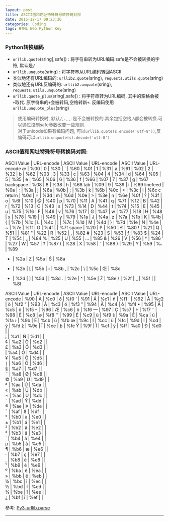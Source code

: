 ```yaml
---
layout: post
title: ASCII值和网址特殊符号转换码对照
date: 2015-12-17 09:23:36
categories: Coding
tags: HTML Web Python Key
---
```


### Python转换编码

- `urllib.quote`(sring[,safe]) : 将字符串转为URL编码.safe是不会被转换的字符, 默认是`/`
- `urllib.unquote`(sring) : 将字符串从URL编码转回ASCII
- 类似地还有URL编码的: `urllib2.quote`(sring), `requests.utils.quote`(sring)
- 类似地还有URL反编码的: `urllib2.unquote`(sring), `requests.utils.unquote`(sring)
- `urllib.quote_plus`(sring[,safe]) : 将字符串转为URL编码, 其中的空格会被`+`取代. 原字符串的`+`会被转码,空格转新`+`. 反编码使用`urllib.unquote_plus`(sring)

> 使用编码转换时, 默认`/`,`.`,`_`,`-`是不会被转换的.其余包括空格,`&`都会被转换.可以通过控制safe参数改变一些规则.  
> 对于unicode如果有编码问题, 可以`urllib.quote(s.encode('utf-8'))`,反编码可以`urllib.unquote(s).decode('utf-8')`


### ASCII值和网址特殊符号转换码对照:

ASCII Value	|	URL-encode	|	ASCII Value	|	URL-encode	|	ASCII Value	|	URL-encode
æ	|	%00	|	0	|	%30	|	`	|	%60
 	|	%01	|	1	|	%31	|	a	|	%61
 	|	%02	|	2	|	%32	|	b	|	%62
 	|	%03	|	3	|	%33	|	c	|	%63
 	|	%04	|	4	|	%34	|	d	|	%64
 	|	%05	|	5	|	%35	|	e	|	%65
 	|	%06	|	6	|	%36	|	f	|	%66
 	|	%07	|	7	|	%37	|	g	|	%67
backspace	|	%08	|	8	|	%38	|	h	|	%68
tab	|	%09	|	9	|	%39	|	i	|	%69
linefeed	|	%0a	|	:	|	%3a	|	j	|	%6a
 	|	%0b	|	;	|	%3b	|	k	|	%6b
 	|	%0c	|	<	|	%3c	|	l	|	%6c
c return	|	%0d	|	=	|	%3d	|	m	|	%6d
 	|	%0e	|	>	|	%3e	|	n	|	%6e
 	|	%0f	|	?	|	%3f	|	o	|	%6f
 	|	%10	|	@	|	%40	|	p	|	%70
 	|	%11	|	A	|	%41	|	q	|	%71
 	|	%12	|	B	|	%42	|	r	|	%72
 	|	%13	|	C	|	%43	|	s	|	%73
 	|	%14	|	D	|	%44	|	t	|	%74
 	|	%15	|	E	|	%45	|	u	|	%75
 	|	%16	|	F	|	%46	|	v	|	%76
 	|	%17	|	G	|	%47	|	w	|	%77
 	|	%18	|	H	|	%48	|	x	|	%78
 	|	%19	|	I	|	%49	|	y	|	%79
 	|	%1a	|	J	|	%4a	|	z	|	%7a
 	|	%1b	|	K	|	%4b	|	{	|	%7b
 	|	%1c	|	L	|	%4c	|	\|	|	%7c
 	|	%1d	|	M	|	%4d	|	}	|	%7d
 	|	%1e	|	N	|	%4e	|	~	|	%7e
 	|	%1f	|	O	|	%4f	|	 	|	%7f
space	|	%20	|	P	|	%50	|	€	|	%80
!	|	%21	|	Q	|	%51	|	 	|	%81
"	|	%22	|	R	|	%52	|	‚	|	%82
\#	|	%23	|	S	|	%53	|	ƒ	|	%83
$	|	%24	|	T	|	%54	|	„	|	%84
%	|	%25	|	U	|	%55	|	…	|	%85
&	|	%26	|	V	|	%56	|	†	|	%86
'	|	%27	|	W	|	%57	|	‡	|	%87
(	|	%28	|	X	|	%58	|	ˆ	|	%88
)	|	%29	|	Y	|	%59	|	‰	|	%89
*	|	%2a	|	Z	|	%5a	|	Š	|	%8a
+	|	%2b	|	[	|	%5b	|	‹	|	%8b
,	|	%2c	|	\	|	%5c	|	Œ	|	%8c
-	|	%2d	|	]	|	%5d	|	 	|	%8d
.	|	%2e	|	^	|	%5e	|	Ž	|	%8e
/	|	%2f	|	_	|	%5f	|	 	|	%8f


ASCII Value	|	URL-encode	|	ASCII Value	|	URL-encode	|	ASCII Value	|	URL-encode
 	|	%90	|	À	|	%c0	|	ð	|	%f0
‘	|	%91	|	Á	|	%c1	|	ñ	|	%f1
’	|	%92	|	Â	|	%c2	|	ò	|	%f2
“	|	%93	|	Ã	|	%c3	|	ó	|	%f3
”	|	%94	|	Ä	|	%c4	|	ô	|	%f4
•	|	%95	|	Å	|	%c5	|	õ	|	%f5
–	|	%96	|	Æ	|	%c6	|	ö	|	%f6
—	|	%97	|	Ç	|	%c7	|	÷	|	%f7
˜	|	%98	|	È	|	%c8	|	ø	|	%f8
™	|	%99	|	É	|	%c9	|	ù	|	%f9
š	|	%9a	|	Ê	|	%ca	|	ú	|	%fa
›	|	%9b	|	Ë	|	%cb	|	û	|	%fb
œ	|	%9c	|	Ì	|	%cc	|	ü	|	%fc
 	|	%9d	|	Í	|	%cd	|	ý	|	%fd
ž	|	%9e	|	Î	|	%ce	|	þ	|	%fe
Ÿ	|	%9f	|	Ï	|	%cf	|	ÿ	|	%ff
 	|	%a0	|	Ð	|	%d0	|	 	|	 
¡	|	%a1	|	Ñ	|	%d1	|	 	|	 
¢	|	%a2	|	Ò	|	%d2	|	 	|	 
£	|	%a3	|	Ó	|	%d3	|	 	|	 
 	|	%a4	|	Ô	|	%d4	|	 	|	 
¥	|	%a5	|	Õ	|	%d5	|	 	|	 
`|`	|	%a6	|	Ö	|	%d6	|	 	|	 
§	|	%a7	|	 	|	%d7	|	 	|	 
¨	|	%a8	|	Ø	|	%d8	|	 	|	 
©	|	%a9	|	Ù	|	%d9	|	 	|	 
ª	|	%aa	|	Ú	|	%da	|	 	|	 
«	|	%ab	|	Û	|	%db	|	 	|	 
¬	|	%ac	|	Ü	|	%dc	|	 	|	 
¯	|	%ad	|	Ý	|	%dd	|	 	|	 
®	|	%ae	|	Þ	|	%de	|	 	|	 
¯	|	%af	|	ß	|	%df	|	 	|	 
°	|	%b0	|	à	|	%e0	|	 	|	 
±	|	%b1	|	á	|	%e1	|	 	|	 
²	|	%b2	|	â	|	%e2	|	 	|	 
³	|	%b3	|	ã	|	%e3	|	 	|	 
´	|	%b4	|	ä	|	%e4	|	 	|	 
µ	|	%b5	|	å	|	%e5	|	 	|	 
¶	|	%b6	|	æ	|	%e6	|	 	|	 
·	|	%b7	|	ç	|	%e7	|	 	|	 
¸	|	%b8	|	è	|	%e8	|	 	|	 
¹	|	%b9	|	é	|	%e9	|	 	|	 
º	|	%ba	|	ê	|	%ea	|	 	|	 
»	|	%bb	|	ë	|	%eb	|	 	|	 
¼	|	%bc	|	ì	|	%ec	|	 	|	 
½	|	%bd	|	í	|	%ed	|	 	|	 
¾	|	%be	|	î	|	%ee	|	 	|	 
¿	|	%bf	|	ï	|	%ef	|	 	|	 

参考: [Py3-urllib.parse](https://docs.python.org/3/library/urllib.parse.html)

------
